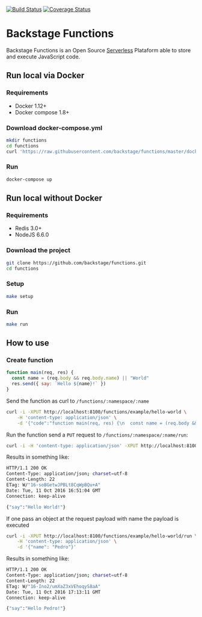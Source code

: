 [![Build Status](https://travis-ci.org/backstage/functions.png?branch=master)](https://travis-ci.org/backstage/functions)
[![Coverage Status](https://coveralls.io/repos/github/backstage/functions/badge.svg?branch=master)](https://coveralls.io/github/backstage/functions?branch=master)


# Backstage Functions

Backstage Functions is an Open Source [Serverless](http://martinfowler.com/articles/serverless.html) Plataform able to store and execute JavaScript code.

## Run local via Docker
### Requirements

- Docker 1.12+
- Docker compose 1.8+

### Download docker-compose.yml

```bash
mkdir functions
cd functions
curl 'https://raw.githubusercontent.com/backstage/functions/master/docker-compose.yml' > docker-compose.yml
```

### Run

```bash
docker-compose up
```

## Run local without Docker
### Requirements

- Redis 3.0+
- NodeJS 6.6.0

### Download the project

```bash
git clone https://github.com/backstage/functions.git
cd functions
```

### Setup

```bash
make setup
```

### Run

```bash
make run
```

## How to use

### Create function

```javascript
function main(req, res) {
  const name = (req.body && req.body.name) || "World"
  res.send({ say: `Hello ${name}!` })
}
```

Send the function as curl to `/functions/:namespace/:name`

```bash
curl -i -XPUT http://localhost:8100/functions/example/hello-world \
    -H 'content-type: application/json' \
    -d '{"code":"function main(req, res) {\n  const name = (req.body && req.body.name) || \"World\"\n  res.send({ say: `Hello ${name}!` })\n}\n"}'
```

Run the function send a `PUT` request to `/functions/:namespace/:name/run`:

```bash
curl -i -H 'content-type: application/json' -XPUT http://localhost:8100/functions/example/hello-world/run
```

Results in something like:

```bash
HTTP/1.1 200 OK
Content-Type: application/json; charset=utf-8
Content-Length: 22
ETag: W/"16-soBGetwJPBLt8CqWpBQu+A"
Date: Tue, 11 Oct 2016 16:51:04 GMT
Connection: keep-alive

{"say":"Hello World!"}
```

If one pass an object at the request payload with name the payload is executed

```bash
curl -i -XPUT http://localhost:8100/functions/example/hello-world/run \
    -H 'content-type: application/json' \
    -d '{"name": "Pedro"}'
```

Results in something like:

```bash
HTTP/1.1 200 OK
Content-Type: application/json; charset=utf-8
Content-Length: 22
ETag: W/"16-Ino2/umXaZ3xVEhoqyS8aA"
Date: Tue, 11 Oct 2016 17:13:11 GMT
Connection: keep-alive

{"say":"Hello Pedro!"}
```